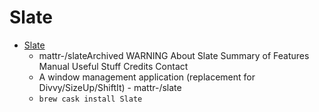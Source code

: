 # Slate
- [Slate](https://github.com/mattr-/slate)
  -  mattr-/slateArchived WARNING About Slate Summary of Features Manual Useful Stuff Credits Contact
  - A window management application (replacement for Divvy/SizeUp/ShiftIt) - mattr-/slate
  - `brew cask install Slate`
